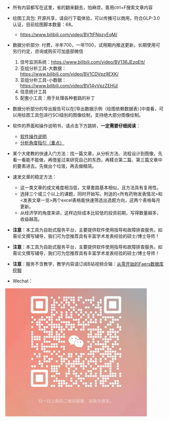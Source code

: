- 所有内容都写在这里，省的翻来翻去，怕麻烦，善用ctrl+F搜索文章内容

- 绘图工具包: 开源共享，请自行下载体验，可以传播可以商用，符合GLP-3.0认证，目前绘图脚本数量：68。
    - https://www.bilibili.com/video/BV1tFNqzyEqM/

- 数据分析部分: 付费，半年700，一年1100，试用期内推送更新，长期使用可另行约定，咨询或购买可加底部微信
    1. 信号监测系统：https://www.bilibili.com/video/BV136JEzqEtt/
    2. 亚组分析工具-大数据：https://www.bilibili.com/video/BV1CDVpz9EXK/
    3. 亚组分析工具-小数据：https://www.bilibili.com/video/BV14yVpzZEHU/
    4. 信息统计工具
    5. 配套小工具：用于处理各种套路的补丁

- 数据分析部分的导出报告可以在[导出数据示例（绘图依赖数据表）]中查看，可以用绘图工具包进行SCI级别的图像绘制，支持绝大部分图像绘制。

- 软件的界面和操作说明书，请点击下方跳转，**一定需要仔细阅读**：
    - [软件操作说明](./软件操作说明.md)
    - [分析角度指引（重点）](./分析角度指引.md)

- 某个大佬教的快速入门方法：找一篇文章，从分析方法、流程设计到图像，先看一看能不能做，再借鉴过来研究自己的东西，再糅合第二篇、第三篇文章中的要素进去。先做出个垃圾，再去做精简。
- 速发文章的稳定方法：
    - 这一类文章的成文难度相当低，文章套路基本相似，且方法具有复用性。
    - 选择三个或三个以上的课题，同时开始写。附送的<所有药物发表情况>和<发表文章一览>两个excel表格能快速筛选出选题方向，这两个表格每月更新。
    - 从经济学的角度来讲，这样边际成本比较低的投资前期，写得数量越多，收益越高。

- **注意**：本工具为自助式服务平台，主要提供软件使用指导和故障排查服务。如需论文撰写辅导，我们可为您推荐具有丰富学术发表经验的硕士/博士导师！
- **注意**：本工具为自助式服务平台，主要提供软件使用指导和故障排查服务。如需论文撰写辅导，我们可为您推荐具有丰富学术发表经验的硕士/博士导师！
- **注意**：服务不含教学，教学内容请订阅B站视频合辑：[从零开始的Faers数据库挖掘](https://www.bilibili.com/video/BV1uifhYdEQn/?vd_source=4559e47be658149d4030a5ba8050d24e)

- Wechat：  

<img src="./pic/wechat.jpg" alt="wechat1" width="450">  



